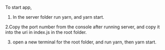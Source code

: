 To start app, 


1. In the server folder run yarn, and yarn start.

2.Copy the port number from the console after running server, and copy it into the uri in index.js in the root folder.

3. open a new terminal for the root folder, and run yarn, then yarn start.
